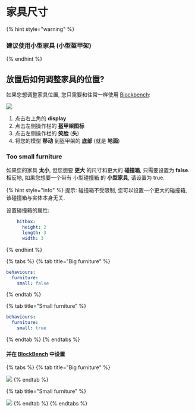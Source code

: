 # 家具尺寸

{% hint style="warning" %}
### 建议使用小型家具 (小型盔甲架)
{% endhint %}

## 放置后如何调整家具的位置?

如果您想调整家具位置, 您只需要和往常一样使用 [Blockbench](../item-properties/resource/creating-3d-models.md):

![](<../../../../.gitbook/assets/immagine (8).png>)

1. 点击右上角的 **display**
2. 点击左侧操作栏的 **盔甲架图标**
3. 点击左侧操作栏的 **笑脸** (**头**)
4. 将您的模型 **移动** 到盔甲架的 **底部** (就是 **地面**)

### Too small furniture

如果您的家具 **太小**, 但您想要 **更大** 的尺寸和更大的 **碰撞箱**, 只需要设置为 **false**.\
相反地, 如果您想要一个带有 小型碰撞箱 的 **小型家具**, 请设置为 true.

{% hint style="info" %}
提示: 碰撞箱不受限制, 您可以设置一个更大的碰撞箱, 该碰撞箱与实体本身无关.

设置碰撞箱的属性:

```yaml
    hitbox:
      height: 2
      length: 3
      width: 3
```
{% endhint %}

{% tabs %}
{% tab title="Big furniture" %}
```yaml
behaviours:
  furniture:
    small: false
```
{% endtab %}

{% tab title="Small furniture" %}
```yaml
behaviours:
  furniture:
    small: true
```
{% endtab %}
{% endtabs %}

#### 并在 [BlockBench](../item-properties/resource/creating-3d-models.md) 中设置

{% tabs %}
{% tab title="Big furniture" %}


![](<../../../../.gitbook/assets/immagine (9).png>)
{% endtab %}

{% tab title="Small furniture" %}


![](<../../../../.gitbook/assets/immagine (10).png>)
{% endtab %}
{% endtabs %}
